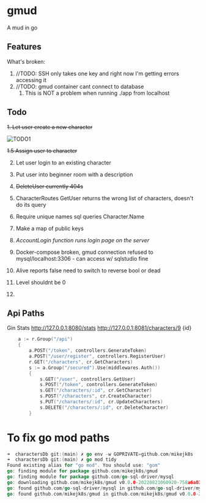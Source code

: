 # gmud

A mud in go

## Features

What's broken:
1. //TODO: SSH only takes one key and right now I'm getting errors accessing it
2. //TODO: gmud container cant connect to database
   1. This is NOT a problem when running ./app from localhost

## Todo

~~1. Let user create a new character~~ 

![TODO1](https://media4.giphy.com/media/DtcIXipywWrSlvXPrp/giphy.gif?cid=790b76115f4a0964390d82e9bc76ed9bd151e5d2ee43f9a3&rid=giphy.gif&ct=g)

~~1.5 Assign user to character~~

2. Let user login to an existing character

3. Put user into beginner room with a description

4. ~~DeleteUser currently 404s~~

5. CharacterRoutes GetUser returns the wrong list of characters, doesn't do its query

6. Require unique names sql queries Character.Name

7. Make a map of public keys

8. *AccountLogin function runs login page on the server*

9. Docker-compose broken, gmud connection refused to mysql/localhost:3306 - can access w/ sqlstudio fine

10. Alive reports false need to switch to reverse bool or dead

11. Level shouldnt be 0

12.


## Api Paths

Gin Stats http://127.0.0.1:8080/stats
http://127.0.0.1:8081/characters/9 {id}

``` go
	a := r.Group("/api")
	{
		a.POST("/token", controllers.GenerateToken)
		a.POST("/user/register", controllers.RegisterUser)
		r.GET("/characters", cr.GetCharacters)
		s := a.Group("/secured").Use(middlewares.Auth())
		{
			s.GET("/user", controllers.GetUser)
			s.POST("/token", controllers.GenerateToken)
			s.GET("/characters/:id", cr.GetCharacter)
			s.POST("/characters", cr.CreateCharacter)
			s.PUT("/characters/:id", cr.UpdateCharacters)
			s.DELETE("/characters/:id", cr.DeleteCharacter)
		}
```



# To fix go mod  paths

```go
➜  charactersDb git:(main) ✗ go env -w GOPRIVATE=github.com/mikejk8s
➜  charactersDb git:(main) ✗ go mod tidy
Found existing alias for "go mod". You should use: "gom"
go: finding module for package github.com/mikejk8s/gmud
go: finding module for package github.com/go-sql-driver/mysql
go: downloading github.com/mikejk8s/gmud v0.0.0-20220821060920-758a6a03bc00
go: found github.com/go-sql-driver/mysql in github.com/go-sql-driver/mysql v1.6.0
go: found github.com/mikejk8s/gmud in github.com/mikejk8s/gmud v0.0.0-20220821060920-758a6a03bc00
```
